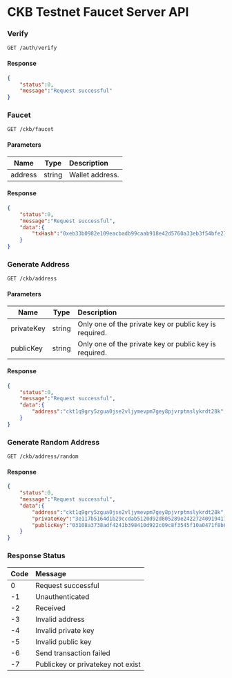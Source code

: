 # CKB Testnet Faucet Server API

### Verify

`GET /auth/verify`

#### Response

```json
{
    "status":0,
    "message":"Request successful"
}
```

### Faucet

`GET /ckb/faucet`

#### Parameters

| Name   |      Type      |  Description |
|----------|:-------------:|:------|
| address |  string | Wallet address.  |

#### Response

```json
{
    "status":0,
    "message":"Request successful",
    "data":{
        "txHash":"0xeb33b0982e109eacbadb99caab918e42d5760a33eb3f54bfe27966ab6f50c2e4"
    }
}
```

### Generate Address

`GET /ckb/address`

#### Parameters

| Name   |      Type      |  Description |
|----------|:-------------:|:------|
| privateKey | string | Only one of the private key or public key is required. |
| publicKey | string | Only one of the private key or public key is required. |

#### Response

```json
{
    "status":0,
    "message":"Request successful",
    "data":{
        "address":"ckt1q9gry5zgua0jse2vljymevpm7gey8pjvrptmslykrdt28k",
    }
}
```

### Generate Random Address

`GET /ckb/address/random`

#### Response

```json
{
    "status":0,
    "message":"Request successful",
    "data":{
        "address":"ckt1q9gry5zgua0jse2vljymevpm7gey8pjvrptmslykrdt28k",
        "privateKey":"3e117b5164d1b29ccdab5120d92d805289e242272409194171aa149fe9967eef",
        "publicKey":"03108a3738adf4241b398410d922c09c8f3545f10a0471f8b6a9c9a467ea21f61e"
    }
}
```

### Response Status

| Code   |  Message |
|----------|:------|
| 0 | Request successful  |
| -1 | Unauthenticated  |
| -2 | Received  |
| -3 | Invalid address  |
| -4 | Invalid private key  |
| -5 | Invalid public key  |
| -6 | Send transaction failed  |
| -7 | Publickey or privatekey not exist  |
